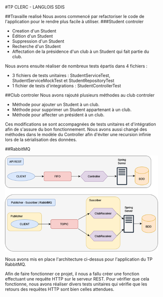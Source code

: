#TP CLERC - LANGLOIS SDIS

##Travaille realisé
Nous avons commencé par refactoriser le code de l'application pour le rendre plus facile à utiliser.
###Student controler

- Creation d'un Student
- Édition d'un Student
- Suppression d'un Student
- Recherche d'un Student
- Affectation de la présidence d'un club à un Student qui fait partie du club.

Nous avons ensuite réaliser de nombreux tests épartis dans 4 fichiers : 

- 3 fichiers de tests unitaires : StudentServiceTest, StudentServiceMockTest et StudentRepositoryTest
- 1 fichier de tests d'integrations : StudentControllerTest

##Club controler
Nous avons rajouté plusieurs méthodes au club controler

- Méthode pour ajouter un Student à un club.
- Méthode pour supprimer un Student appartenant à un club.
- Méthode pour affecter un président à un club.

Ces modifications se sont accompagnées de tests unitaires et d'intégration afin de s'assure du bon fonctionnement.
Nous avons aussi changé des méthodes dans le modèle du Controller afin d'éviter une recursion infinie lors de la 
sérialisation des données.

##RabbitMQ 

![Architecture du projet RabbitMQ](./Archi_RabbitMQ_TP2.png "Architecture du projet RabbitMQ")

Nous avons mis en place l'architecture ci-dessus pour l'application du TP RabbitMQ. 

Afin de faire fonctionner ce projet, il nous a fallu créer une fonction effectuant une requête HTTP sur le serveur REST. 
Pour vérifier que cela fonctionne, nous avons réaliser divers tests unitaires qui vérifie que les retours des requêtes 
HTTP sont bien celles attendues. 
